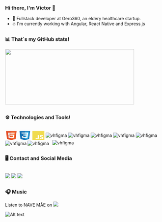 ### Hi there, I'm Victor 👋


- 🌱 Fullstack developer at Gero360, an eldery healthcare startup.
- 🔥 I'm currently working with Angular, React Native and Express.js

##

### 📊 That´s my GitHub stats!

<div align="left">
<!--   <a href="https://github.com/vvictorfonseca">
  <img height="180em"  width = "420em" src="https://github-readme-stats.vercel.app/api?username=vvictorfonseca&show_icons=true&theme=synthwave&include_all_commits=true&count_private=true"/> -->
  <img height="180em"  width = "420em" src="https://github-readme-stats.vercel.app/api/top-langs/?username=vvictorfonseca&layout=compact&langs_count=7&theme=dracula"/>
</div>

##
  
### ⚙ Technologies and Tools!

<div style="display: inline_block"><br>
  <img align="center" alt="vhTML" height="30" width="40" src="https://raw.githubusercontent.com/devicons/devicon/master/icons/html5/html5-original.svg">
  <img align="center" alt="vhjs"height="30" width="40" src="https://raw.githubusercontent.com/devicons/devicon/master/icons/css3/css3-original.svg">
  <img align="center" alt="vhs" height="30" width="40" src="https://raw.githubusercontent.com/devicons/devicon/master/icons/javascript/javascript-plain.svg">
  <img align="center" alt="vhfigma" height="35" width="40" src="https://icongr.am/devicon/typescript-original.svg?size=68&color=currentColor" />
  <img align="center" alt="vhfigma" height="35" width="40" src="https://icongr.am/devicon/java-original.svg?size=128&color=currentColor" />
  <img align="center" alt="vhfigma" height="35" width="45" src="https://icongr.am/devicon/react-original-wordmark.svg?size=57&color=currentColor" />
  <img align="center" alt="vhfigma" height="50" width="55" src="https://icongr.am/devicon/nodejs-original-wordmark.svg?size=128&color=currentColor" />
  <img align="center" alt="vhfigma" height="35" width="40" src="https://icongr.am/devicon/postgresql-original.svg?size=128&color=currentColor" />
  <img align="center" alt="vhfigma" height="35" width="40" src="https://icongr.am/devicon/mongodb-original-wordmark.svg?size=128&color=currentColor" />
  <img align="center" alt="vhfigma" height="35" width="40" src="https://icongr.am/devicon/redis-original-wordmark.svg?size=128&color=currentColor" />
  <img align="right" alt="vhfigma" width="350" src="https://c.tenor.com/GfSX-u7VGM4AAAAC/coding.gif"/>
</div>
 
##
  
### 🖥 Contact and Social Media

  <div style="display: inline_block"><br>
    <a href="https://www.instagram.com/vvictorfonseca/" target="_blank"><img src="https://img.shields.io/badge/-Instagram-%23E4405F?style=for-the-badge&logo=instagram&logoColor=white" target="_blank"></a>
     <a href="https://www.linkedin.com/in/victor-hugo-fonseca-725827232/" target="_blank"><img src="https://img.shields.io/badge/-LinkedIn-%230077B5?style=for-the-badge&logo=linkedin&logoColor=white" target="_blank"></a> 
    <a href = "mailto:vvictor.h.fonseca@gmail.com"><img src="https://img.shields.io/badge/-Gmail-%23333?style=for-the-badge&logo=gmail&logoColor=white" target="_blank"></a>
  </div>

##
  
### 🎧 Music
  
Listen to NAVE MÃE on <a href = "https://open.spotify.com/artist/3C8DoOi5SypwXYUNQ6YnK8?si=Z6U0wI4fS--A-r5QNINkQg" target="_blank"><img src="https://img.shields.io/badge/Spotify-1ED760?&style=for-the-badge&logo=spotify&logoColor=white" target="_blank"></a>
  
![Alt text](https://spotify-recently-played-readme.vercel.app/api?user=vvictorfonseca1)
  
##


  








